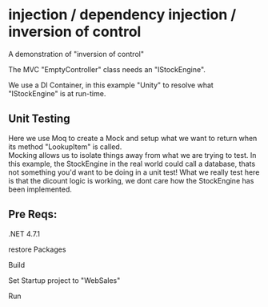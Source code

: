 # injection / dependency injection / inversion of control 

A demonstration of "inversion of control"

The MVC "EmptyController" class needs an "IStockEngine".  

We use a DI Container, in this example "Unity" to resolve what "IStockEngine" is at run-time.  


## Unit Testing


Here we use Moq to create a Mock<IStockEngine> and setup what we want to return when its method "LookupItem" is called.  
Mocking allows us to isolate things away from what we are trying to test. In this example, the StockEngine in the real world could call a database, thats not something you'd want to be doing in a unit test! What we really test here is that the dicount logic is working, we dont care how the StockEngine has been implemented.
  
  
## Pre Reqs:

.NET 4.7.1   

restore Packages

Build

Set Startup project to "WebSales"

Run




  

